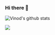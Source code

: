 ### Hi there 👋

![Vinod's github stats](https://github-readme-stats.vercel.app/api?username=vinodkc&count_private=true&show_icons=true&theme=radical)

![](https://komarev.com/ghpvc/?username=vinodkc&color=green&style=plastic)
